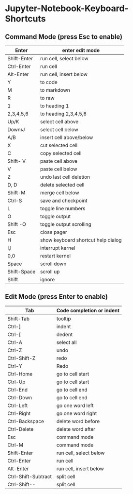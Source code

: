 # Jupyter-Notebook-Keyboard-Shortcuts

## Command Mode (press Esc to enable) 


| Enter | enter edit mode |
| ----- | --------------- |
| Shift-Enter | run cell, select below |
| Ctrl-Enter | run cell |
| Alt-Enter | run cell, insert below |
| Y | to code |
| M | to markdown |
| R | to raw |
| 1 | to heading 1 |
| 2,3,4,5,6 | to heading 2,3,4,5,6 |
| Up/K | select cell above |
| Down/J | select cell below |
| A/B | insert cell above/below |
| X | cut selected cell |
| C | copy selected cell |
| Shift- V | paste cell above |
| V | paste cell below |
| Z | undo last cell deletion |
| D, D | delete selected cell |
| Shift-M | merge cell below |
| Ctrl-S | save and checkpoint |
| L | toggle line numbers | 
| O | toggle output |
| Shift -O | toggle output scrolling |
| Esc | close pager |
| H | show keyboard shortcut help dialog |
| I,I | interrupt kernel |
| 0,0 | restart kernel |
| Space | scroll down |
| Shift-Space | scroll up |
| Shift | ignore |



## Edit Mode (press Enter to enable)
| Tab | Code completion or indent |
| ----- | --------------- |
| Shift-Tab | tooltip |
| Ctrl-] | indent |
| Ctrl-[ | dedent |
| Ctrl-A | select all |
| Ctrl-Z | undo |
| Ctrl-Shift-Z | redo | 
| Ctrl-Y | Redo |
| Ctrl-Home | go to cell start |
| Ctrl-Up | go to cell start |
| Ctrl-End | go to cell end |
| Ctrl-Down | go to cell end |
| Ctrl-Left | go one word left |
| Ctrl-Right | go one word right |
| Ctrl-Backspace | delete word before |
| Ctrl-Delete | delete word after |
| Esc | command mode |
| Ctrl-M | command mode |
| Shift-Enter | run cell, select below |
| Ctrl-Enter | run cell |
| Alt-Enter | run cell, insert below |
| Ctrl-Shift-Subtract | split cell |
| Ctrl-Shift-- | split cell |
